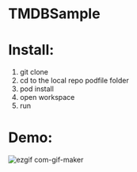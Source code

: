 # TMDBSample

# Install:

1. git clone
2. cd to the local repo podfile folder
3. pod install
4. open workspace
5. run


# Demo:

![ezgif com-gif-maker](https://user-images.githubusercontent.com/16116144/147369475-b129807d-2dc0-4da9-83ee-966089ab7f96.gif)
